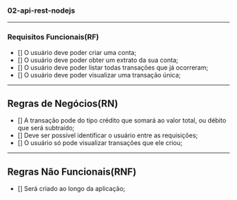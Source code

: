 ### 02-api-rest-nodejs

---

### Requisitos Funcionais(RF)

- [] O usuário deve poder criar uma conta;
- [] O usuário deve poder obter um extrato da sua conta;
- [] O usuário deve poder listar todas transações que já ocorreram;
- [] O usuário deve poder visualizar uma transação única;


--- 

## Regras de Negócios(RN)

- [] A transação pode do tipo crédito que somará ao valor total, ou débito que será subtraído;
- [] Deve ser possível identificar o usuário entre as requisições;
- [] O usuário só pode visualizar transações que ele criou;

--- 

## Regras Não Funcionais(RNF)
- [] Será criado ao longo da aplicação;